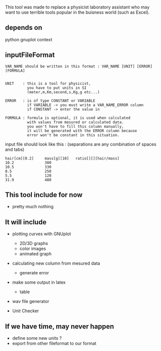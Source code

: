 
This tool was made to replace a physicist laboratory assistant who may want to use terrible tools popular in the buisness world (such as Excel).


depends on
----------

python
gnuplot
context


inputFileFormat
---------------

	VAR_NAME should be written in this format : VAR_NAME [UNIT] [ERROR] [FORMULA]


	UNIT    : this is a tool for physicist,
			  you have to put units in SI 
			  (meter,m,Km,second,s,Kg,g etc...)

	ERROR   : is of type CONSTANT or VARIABLE
			  if VARIABLE -> you must write a VAR_NAME_ERROR column
			  if CONSTANT -> enter the value in

	FORMULA : formula is optional, it is used when calculated
			  with values from mesured or calculated data.
			  you won't have to fill this column manually,
			  it will be generated with the ERROR column because
			  error won't be constant in this situation.


input file should look like this :
(separations are any combination of spaces and tabs)

	hair[cm][0.2]     mass[g][10]   ratio[][][hair/mass]
	10.2              300           
	10.5              330           
	8.5               250           
	5.5               120           
	31.9              480           





This tool include for now
-------------------------

- pretty much nothing


It will include
---------------

- plotting curves with GNUplot
	- 2D/3D graphs
	- color images
	- animated graph

- calculating new column from mesured data
	- generate error

- make some output in latex
	- table

- wav file generator

- Unit Checker


If we have time, may never happen
---------------------------------

- define some new units ?
- export from other fileformat to our format





